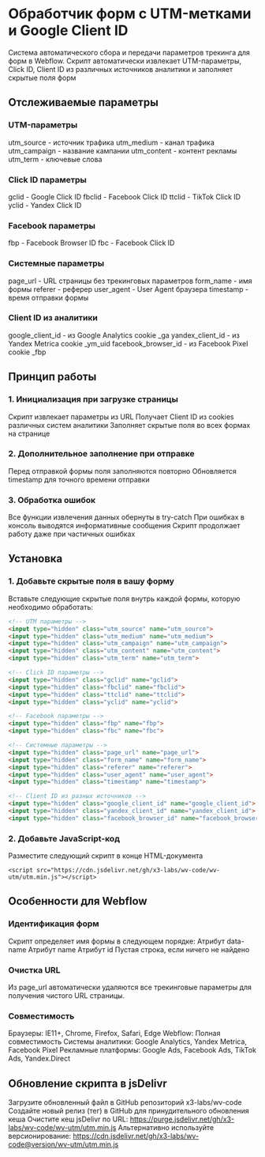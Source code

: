 # Обработчик форм с UTM-метками и Google Client ID

Система автоматического сбора и передачи параметров трекинга для форм в Webflow. Скрипт автоматически извлекает UTM-параметры, Click ID, Client ID из различных источников аналитики и заполняет скрытые поля форм


## Отслеживаемые параметры

### UTM-параметры
utm_source - источник трафика
utm_medium - канал трафика
utm_campaign - название кампании
utm_content - контент рекламы
utm_term - ключевые слова

### Click ID параметры
gclid - Google Click ID
fbclid - Facebook Click ID
ttclid - TikTok Click ID
yclid - Yandex Click ID

### Facebook параметры
fbp - Facebook Browser ID
fbc - Facebook Click ID

### Системные параметры
page_url - URL страницы без трекинговых параметров
form_name - имя формы
referer - реферер
user_agent - User Agent браузера
timestamp - время отправки формы

### Client ID из аналитики
google_client_id - из Google Analytics cookie _ga
yandex_client_id - из Yandex Metrica cookie _ym_uid
facebook_browser_id - из Facebook Pixel cookie _fbp


## Принцип работы

### 1. Инициализация при загрузке страницы
Скрипт извлекает параметры из URL
Получает Client ID из cookies различных систем аналитики
Заполняет скрытые поля во всех формах на странице

### 2. Дополнительное заполнение при отправке
Перед отправкой формы поля заполняются повторно
Обновляется timestamp для точного времени отправки

### 3. Обработка ошибок
Все функции извлечения данных обернуты в try-catch
При ошибках в консоль выводятся информативные сообщения
Скрипт продолжает работу даже при частичных ошибках


## Установка

### 1. Добавьте скрытые поля в вашу форму
Вставьте следующие скрытые поля внутрь каждой формы, которую необходимо обработать:

```html
<!-- UTM параметры -->
<input type="hidden" class="utm_source" name="utm_source">
<input type="hidden" class="utm_medium" name="utm_medium">
<input type="hidden" class="utm_campaign" name="utm_campaign">
<input type="hidden" class="utm_content" name="utm_content">
<input type="hidden" class="utm_term" name="utm_term">

<!-- Click ID параметры -->
<input type="hidden" class="gclid" name="gclid">
<input type="hidden" class="fbclid" name="fbclid">
<input type="hidden" class="ttclid" name="ttclid">
<input type="hidden" class="yclid" name="yclid">

<!-- Facebook параметры -->
<input type="hidden" class="fbp" name="fbp">
<input type="hidden" class="fbc" name="fbc">

<!-- Системные параметры -->
<input type="hidden" class="page_url" name="page_url">
<input type="hidden" class="form_name" name="form_name">
<input type="hidden" class="referer" name="referer">
<input type="hidden" class="user_agent" name="user_agent">
<input type="hidden" class="timestamp" name="timestamp">

<!-- Client ID из разных источников -->
<input type="hidden" class="google_client_id" name="google_client_id">
<input type="hidden" class="yandex_client_id" name="yandex_client_id">
<input type="hidden" class="facebook_browser_id" name="facebook_browser_id">
```

### 2. Добавьте JavaScript-код
Разместите следующий скрипт в конце HTML-документа
```
<script src="https://cdn.jsdelivr.net/gh/x3-labs/wv-code/wv-utm/utm.min.js"></script>
```


## Особенности для Webflow

### Идентификация форм
Скрипт определяет имя формы в следующем порядке:
Атрибут data-name
Атрибут name
Атрибут id
Пустая строка, если ничего не найдено

### Очистка URL
Из page_url автоматически удаляются все трекинговые параметры для получения чистого URL страницы.

### Совместимость
Браузеры: IE11+, Chrome, Firefox, Safari, Edge
Webflow: Полная совместимость
Системы аналитики: Google Analytics, Yandex Metrica, Facebook Pixel
Рекламные платформы: Google Ads, Facebook Ads, TikTok Ads, Yandex.Direct


## Обновление скрипта в jsDelivr

Загрузите обновленный файл в GitHub репозиторий x3-labs/wv-code
Создайте новый релиз (тег) в GitHub для принудительного обновления кеша
Очистите кеш jsDelivr по URL: https://purge.jsdelivr.net/gh/x3-labs/wv-code/wv-utm/utm.min.js
Альтернативно используйте версионирование: https://cdn.jsdelivr.net/gh/x3-labs/wv-code@version/wv-utm/utm.min.js
